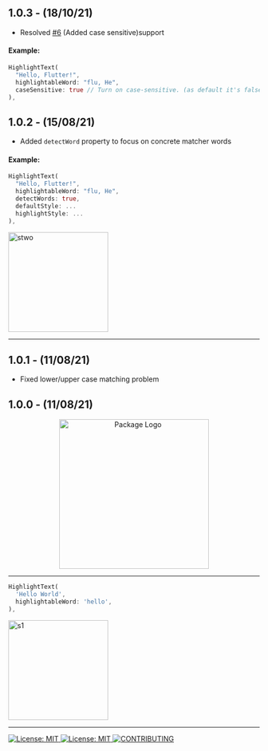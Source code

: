 ## 1.0.3 - (18/10/21)

- Resolved [#6](https://github.com/theiskaa/highlightable/issues/6) (Added case sensitive)support

#### Example:

```dart     
HighlightText(
  "Hello, Flutter!",
  highlightableWord: "flu, He",
  caseSensitive: true // Turn on case-sensitive. (as default it's false "disabled").
),
```

## 1.0.2 - (15/08/21)

- Added `detectWord` property to focus on concrete matcher words

#### Example:

```dart     
HighlightText(
  "Hello, Flutter!",
  highlightableWord: "flu, He",
  detectWords: true,
  defaultStyle: ...
  highlightStyle: ...
),
```

<img width="200" alt="stwo" src="https://user-images.githubusercontent.com/59066341/129483513-c379f0d6-d5ba-43e1-a2d7-0722aeb5dafa.png">

---

## 1.0.1 - (11/08/21)

- Fixed lower/upper case matching problem

## 1.0.0 - (11/08/21)
<p align="center">
<img width="300" src="https://user-images.githubusercontent.com/59066341/129020944-6be3379a-fc3e-4c2c-aeea-ce476fd93aae.png" alt="Package Logo">
</p>

---

```dart
HighlightText(
  'Hello World',
  highlightableWord: 'hello',
),
```

<img width="200" alt="s1" src="https://user-images.githubusercontent.com/59066341/129022549-25bd74a7-e6de-48fe-af4e-bda99106be27.png">

---

<a href="https://github.com/theiskaa/field_suggestion">
   <img src="https://img.shields.io/badge/Special%20Made%20for-FieldSuggestion-blue" alt="License: MIT"/>
</a>
<a href="https://github.com/theiskaa/highlightable-text/blob/main/LICENSE">
<img src="https://img.shields.io/badge/License-MIT-red.svg" alt="License: MIT"/>
</a>
<a href="https://github.com/theiskaa/highlightable-text/blob/main/CONTRIBUTING.md">
<img src="https://img.shields.io/badge/Contributions-Welcome-brightgreen" alt="CONTRIBUTING"/>
</a>

